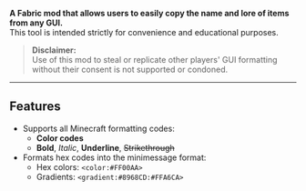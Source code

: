 **A Fabric mod that allows users to easily copy the name and lore of items from any GUI.**  
This tool is intended strictly for convenience and educational purposes.

> **Disclaimer:**  
> Use of this mod to steal or replicate other players' GUI formatting without their consent is not supported or condoned.

---

## Features

- Supports all Minecraft formatting codes:
  - **Color codes**
  - **Bold**, *Italic*, __Underline__, ~~Strikethrough~~
- Formats hex codes into the minimessage format:
  - Hex colors: `<color:#FF00AA>`
  - Gradients: `<gradient:#8968CD:#FFA6CA>`
